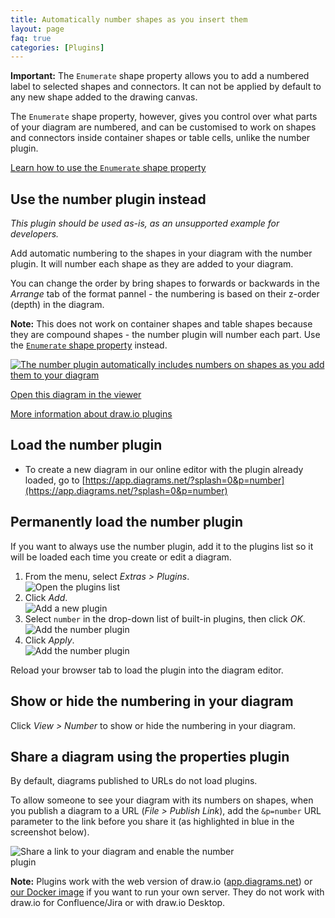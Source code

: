 ```yaml
---
title: Automatically number shapes as you insert them
layout: page
faq: true
categories: [Plugins]
---
```


**Important:** The ``Enumerate`` shape property allows you to add a numbered label to selected shapes and connectors. It can not be applied by default to any new shape added to the drawing canvas. 

The ``Enumerate`` shape property, however, gives you control over what parts of your diagram are numbered, and can be customised to work on shapes and connectors inside container shapes or table cells, unlike the number plugin.

[Learn how to use the ``Enumerate`` shape property](/blog/number-shapes.html)

## Use the number plugin instead

_This plugin should be used as-is, as an unsupported example for developers._

Add automatic numbering to the shapes in your diagram with the number plugin. It will number each shape as they are added to your diagram. 

You can change the order by bring shapes to forwards or backwards in the _Arrange_ tab of the format pannel - the numbering is based on their z-order (depth) in the diagram.

**Note:** This does not work on container shapes and table shapes because they are compound shapes - the number plugin will number each part. Use the [``Enumerate`` shape property](/blog/number-shapes.html) instead. 

[<img src="/assets/img/blog/number-plugin.gif" style="max-width:100%;height:auto;" alt="The number plugin automatically includes numbers on shapes as you add them to your diagram">](https://app.diagrams.net/?highlight=0000ff&edit=_blank&p=number&layers=1&nav=1&title=number-plugin#R5VdNj5swEP01HCsBJnxcl2bbSu2hiqpWvTkwAVLDIGNC0l9fE0yAJLCs1DTK9hLhNzMZz%2BP5ARrx0%2F0HTvP4C4bANFMP9xp5r5mma3jytwYODbBwSANEPAkbyOiAVfIbFKgrtExCKAaJApGJJB%2BCAWYZBGKAUc6xGqZtkA275jSCC2AVUHaJfk9CESvUsL0u8BGSKFatXdNpAiltk9UkRUxDrHoQWWrE54iiuUr3PrCau5aXpu55JHraGIdMzCl4%2Bunhj8J59hfbT18zd73aftu9I3bzNzvKSjWx2q04tBRAKBlRS%2BQixggzypYd%2BsSxzEKo%2B%2Bhy1eV8RswlaEhwC0Ic1O2lpUAJxSJlKtr0rBuNDqegAksewMRELd2C8gjE1OiL002Q4gVMQfCDLOTAqEh2w51QJaPolNcxLS8U2a8gvt3mFPEdrTVHVZwIWOX0OH0lD9uQwk3CmI8M%2BbGWhBTcTSDxQnD8Bb2IHbiw3pxI3wEXsJ%2Bm%2FZIkVWBaagx1uttl1Tsq7aRx75TY%2Bo1oJe5b03Mj0zl6du6pZ8v8b4m3Rs7IvyG%2B3eakkcSYrsviZRMZOs64dYyZzd%2BwFHtoKYZz6SnuFUtxb2Up1gynfjBlO3Mtxbursp2XiX8APZ89Isn9n5HeDEEzJt%2Bw4TEc4%2Fwl5IpjXGX4dpZhvAXlWvqZE7u3U65cdl9Cx1jvc5Is%2FwA%3D)

[Open this diagram in the viewer](https://viewer.diagrams.net/?highlight=0000ff&edit=_blank&p=number&layers=1&nav=1&title=number-plugin#R5VdNj5swEP01HCsBJnxcl2bbSu2hiqpWvTkwAVLDIGNC0l9fE0yAJLCs1DTK9hLhNzMZz%2BP5ARrx0%2F0HTvP4C4bANFMP9xp5r5mma3jytwYODbBwSANEPAkbyOiAVfIbFKgrtExCKAaJApGJJB%2BCAWYZBGKAUc6xGqZtkA275jSCC2AVUHaJfk9CESvUsL0u8BGSKFatXdNpAiltk9UkRUxDrHoQWWrE54iiuUr3PrCau5aXpu55JHraGIdMzCl4%2Bunhj8J59hfbT18zd73aftu9I3bzNzvKSjWx2q04tBRAKBlRS%2BQixggzypYd%2BsSxzEKo%2B%2Bhy1eV8RswlaEhwC0Ic1O2lpUAJxSJlKtr0rBuNDqegAksewMRELd2C8gjE1OiL002Q4gVMQfCDLOTAqEh2w51QJaPolNcxLS8U2a8gvt3mFPEdrTVHVZwIWOX0OH0lD9uQwk3CmI8M%2BbGWhBTcTSDxQnD8Bb2IHbiw3pxI3wEXsJ%2Bm%2FZIkVWBaagx1uttl1Tsq7aRx75TY%2Bo1oJe5b03Mj0zl6du6pZ8v8b4m3Rs7IvyG%2B3eakkcSYrsviZRMZOs64dYyZzd%2BwFHtoKYZz6SnuFUtxb2Up1gynfjBlO3Mtxbursp2XiX8APZ89Isn9n5HeDEEzJt%2Bw4TEc4%2Fwl5IpjXGX4dpZhvAXlWvqZE7u3U65cdl9Cx1jvc5Is%2FwA%3D)

[More information about draw.io plugins](/doc/faq/plugins.html)

## Load the number plugin

* To create a new diagram in our online editor with the plugin already loaded, go to [https://app.diagrams.net/?splash=0&p=number](https://app.diagrams.net/?splash=0&p=number)

## Permanently load the number plugin

If you want to always use the number plugin, add it to the plugins list so it will be loaded each time you create or edit a diagram.

1. From the menu, select _Extras > Plugins_.
<br /><img src="/assets/img/blog/extras-plugins.png" style="width=100%;max-width:400px;height:auto;" alt="Open the plugins list">
2. Click _Add_.
<br /><img src="/assets/img/blog/add-plugin.png" style="width=100%;max-width:200px;height:auto;" alt="Add a new plugin">
3. Select ``number`` in the drop-down list of built-in plugins, then click _OK_.
<br /><img src="/assets/img/blog/add-number-plugin.png" style="width=100%;max-width:200px;height:auto;" alt="Add the number plugin">
4. Click _Apply_.
<br /><img src="/assets/img/blog/add-number-plugin-apply.png" style="width=100%;max-width:200px;height:auto;" alt="Add the number plugin">

Reload your browser tab to load the plugin into the diagram editor.

## Show or hide the numbering in your diagram

Click _View > Number_ to show or hide the numbering in your diagram.

## Share a diagram using the properties plugin

By default, diagrams published to URLs do not load plugins.

To allow someone to see your diagram with its numbers on shapes, when you publish a diagram to a URL (_File > Publish Link_), add the ``&p=number`` URL parameter to the link before you share it (as highlighted in blue in the screenshot below).

<img src="/assets/img/blog/publish-link-number-plugin.png" style="width=100%;max-width:400px;height:auto;" alt="Share a link to your diagram and enable the number plugin">

**Note:** Plugins work with the web version of draw.io ([app.diagrams.net](https://app.diagrams.net/)) or [our Docker image](/blog/diagrams-docker-app) if you want to run your own server. They do not work with draw.io for Confluence/Jira or with draw.io Desktop.
